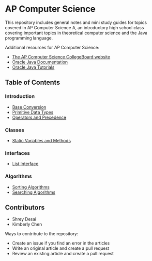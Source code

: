 # AP Computer Science

This repository includes general notes and mini study guides for topics covered in AP Computer Science A, an introductory high school class covering important topics in theoretical computer science and the Java programming language.

Additional resources for AP Computer Science:
* [The AP Computer Science CollegeBoard website][1]
* [Oracle Java Documentation][2]
* [Oracle Java Tutorials][3]

## Table of Contents

### Introduction
* [Base Conversion](https://github.com/shreydesai/apcs/blob/master/Base%20Conversion.md)
* [Primitive Data Types](https://github.com/shreydesai/apcs/blob/master/Primitive%20Data%20Types.md)
* [Operators and Precedence](https://github.com/shreydesai/apcs/blob/master/Operators%20and%20Precedence.md)

### Classes
* [Static Variables and Methods](https://github.com/shreydesai/apcs/blob/master/Static%20Variables%20and%20Methods.md)

### Interfaces
* [List Interface](https://github.com/shreydesai/apcs/blob/master/List%20Interface.md)

### Algorithms
* [Sorting Algorithms](https://github.com/shreydesai/apcs/blob/master/Sorting%20Algorithms.md)
* [Searching Algorithms](https://github.com/shreydesai/apcs/blob/master/Searching%20Algorithms.md)

## Contributors

* Shrey Desai
* Kimberly Chen

Ways to contribute to the repository:
* Create an issue if you find an error in the articles
* Write an original article and create a pull request
* Review an existing article and create a pull request

[1]: https://apstudent.collegeboard.org/apcourse/ap-computer-science-a
[2]: https://docs.oracle.com/javase/7/docs/api/
[3]: https://docs.oracle.com/javase/tutorial/